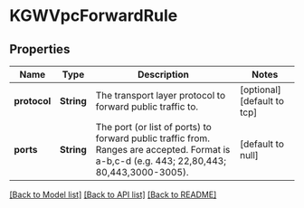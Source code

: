 # KGWVpcForwardRule
## Properties

| Name | Type | Description | Notes |
|------------ | ------------- | ------------- | -------------|
| **protocol** | **String** | The transport layer protocol to forward public traffic to. | [optional] [default to tcp] |
| **ports** | **String** | The port (or list of ports) to forward public traffic from. Ranges are accepted. Format is a-b,c-d (e.g. 443; 22,80,443; 80,443,3000-3005). | [default to null] |

[[Back to Model list]](../README.md#documentation-for-models) [[Back to API list]](../README.md#documentation-for-api-endpoints) [[Back to README]](../README.md)

